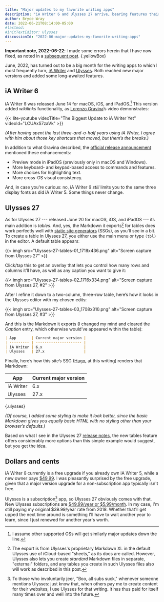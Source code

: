 ```yaml
---
title: "Major updates to my favorite writing apps"
description: "iA Writer 6 and Ulysses 27 arrive, bearing features their adherents had long requested."
author: Bryce Wray
date: 2022-06-21T08:14:00-05:00
#lastmod:
#initTextEditor: Ulysses
discussionId: "2022-06-major-updates-my-favorite-writing-apps"
---
```


**Important note, 2022-06-22**: I made some errors herein that I have now fixed, as noted in a [subsequent post](/posts/2022/06/ulysses-27-correction/).
{.yellowBox}

June, 2022, has turned out to be a big month for the writing apps to which I most frequently turn, [iA Writer](https://ia.net/writer) and [Ulysses](https://ulysses.app). Both reached new major versions and added some long-awaited features.

## iA Writer 6

iA Writer 6 was released June 14 for macOS, iOS, and iPadOS.[^OSIA6] This version added *wikilinks* functionality, as [Lorenzo Gravina](https://twitter.com/loregrav)’s video demonstrates:

[^OSIA6]: I assume other supported OSs will get similarly major updates down the line.

{{< lite-youtube videoTitle="The Biggest Update to iA Writer Yet" videoId="LCUAxS7zaVk" >}}

*(After having spent the last three-and-a-half years using iA Writer, I agree with him about those key shortcuts that moved, but them’s the breaks.)*

In addition to what Gravina described, the [official release announcement](https://ia.net/topics/ia-writer-6-now-with-lasers) mentioned these enhancements:

- Preview mode in iPadOS (previously only in macOS and Windows).
- More keyboard- and keypad-based access to commands and features.
- More choices for highlighting text.
- More cross-OS visual consistency.

And, in case you're curious: no, iA Writer 6 *still* limits you to the same three display fonts as did iA Writer 5. Some things never change.

## Ulysses 27

As for Ulysses 27 --- released June 20 for macOS, iOS, and iPadOS --- its main addition is *tables*. And, yes, the Markdown it exports[^MDXL] for tables does work perfectly well with [static site generators](https://jamstack.org/generators) (SSGs), as you'll see in a bit. To create a table in Ulysses 27, you either use the main menu or type `(tbl)` in the editor. A default table appears:

[^MDXL]: The export is from Ulysses's proprietary Markdown XL in the default Ulysses use of iCloud-based "sheets," as its docs are called. However, Ulysses also lets you create *standard* Markdown files in separate, "external" folders, and any tables you create in such Ulysses files also will work as described in this post.

{{< imgh src="Ulysses-27-tables-01_1718x436.png" alt="Screen capture from Ulysses 27" >}}

Click/tap this to get an overlay that lets you control how many rows and columns it’ll have, as well as any caption you want to give it:

{{< imgh src="Ulysses-27-tables-02_1716x334.png" alt="Screen capture from Ulysses 27, #2" >}}

After I refine it down to a two-column, three-row table, here’s how it looks in the Ulysses editor with my chosen edits:

{{< imgh src="Ulysses-27-tables-03_1708x310.png" alt="Screen capture from Ulysses 27, #3" >}}

And this is the Markdown it exports (I changed my mind and cleared the *Caption* entry, which otherwise would’ve appeared within the table):

```md
| App       | Current major version |
| --------- | --------------------- |
| iA Writer | 6.x                   |
| Ulysses   | 27.x                  |
```

Finally, here’s how this site’s SSG ([Hugo](https://gohugo.io), at this writing) renders that Markdown:

| App       | Current major version |
| --------- | --------------------- |
| iA Writer | 6.x                   |
| Ulysses   | 27.x                  |
{.ulysses}

*(Of course, I added some styling to make it look better, since the basic Markdown gives you equally basic HTML with no styling other than your browser’s defaults.)*

Based on what I see in the Ulysses 27 [release notes](https://ulysses.app/release-notes/), the new tables feature offers considerably more options than this simple example would suggest, but you get the idea.

## Dollars and cents

iA Writer 6 currently is a free upgrade if you already own iA Writer 5, while a new owner pays [$49.99](https://ia.net/pricing). I was pleasantly surprised by the free upgrade, given that a major version upgrade for a non-subscription app typically isn't free.

Ulysses is a subscription[^proWriting] app, so Ulysses 27 obviously comes with that. New Ulysses subscriptions are [$49.99/year or $5.99/month](https://ulysses.app/pricing/). In my case, I'm still paying my original $39.99/year rate from 2018. Whether that'll get upped the next time around is something I'll have to wait another year to learn, since I just renewed for another year's worth.

[^proWriting]: To those who involuntarily jeer, "Boo, all subs suck," whenever someone mentions Ulysses: just know that, when others pay me to create content for their websites, I use Ulysses for that writing. It has thus paid for itself many times over and well into the future.
